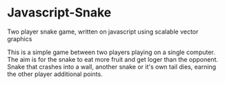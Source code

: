 Javascript-Snake
================

Two player snake game, written on javascript using scalable vector graphics

This is a simple game between two players playing on a single computer. The aim is for the snake to eat more fruit and get loger than the opponent. Snake that crashes into a wall, another snake or it's own tail dies, earning the other player additional points.
